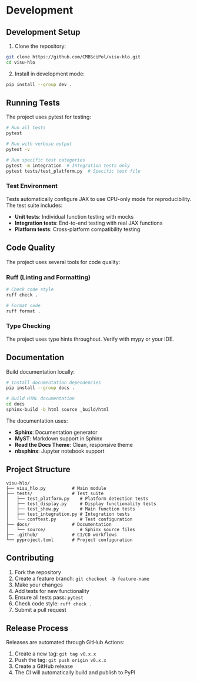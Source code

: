 # Development

## Development Setup

1. Clone the repository:
```bash
git clone https://github.com/CMBSciPol/visu-hlo.git
cd visu-hlo
```

2. Install in development mode:
```bash
pip install --group dev .
```

## Running Tests

The project uses pytest for testing:

```bash
# Run all tests
pytest

# Run with verbose output
pytest -v

# Run specific test categories
pytest -m integration  # Integration tests only
pytest tests/test_platform.py  # Specific test file
```

### Test Environment

Tests automatically configure JAX to use CPU-only mode for reproducibility. The test suite includes:

- **Unit tests**: Individual function testing with mocks
- **Integration tests**: End-to-end testing with real JAX functions
- **Platform tests**: Cross-platform compatibility testing

## Code Quality

The project uses several tools for code quality:

### Ruff (Linting and Formatting)
```bash
# Check code style
ruff check .

# Format code
ruff format .
```

### Type Checking
The project uses type hints throughout. Verify with mypy or your IDE.

## Documentation

Build documentation locally:

```bash
# Install documentation dependencies
pip install --group docs .

# Build HTML documentation
cd docs
sphinx-build -b html source _build/html
```

The documentation uses:
- **Sphinx**: Documentation generator
- **MyST**: Markdown support in Sphinx
- **Read the Docs Theme**: Clean, responsive theme
- **nbsphinx**: Jupyter notebook support

## Project Structure

```
visu-hlo/
├── visu_hlo.py          # Main module
├── tests/               # Test suite
│   ├── test_platform.py    # Platform detection tests
│   ├── test_display.py     # Display functionality tests
│   ├── test_show.py        # Main function tests
│   ├── test_integration.py # Integration tests
│   └── conftest.py         # Test configuration
├── docs/                # Documentation
│   └── source/             # Sphinx source files
├── .github/             # CI/CD workflows
└── pyproject.toml       # Project configuration
```

## Contributing

1. Fork the repository
2. Create a feature branch: `git checkout -b feature-name`
3. Make your changes
4. Add tests for new functionality
5. Ensure all tests pass: `pytest`
6. Check code style: `ruff check .`
7. Submit a pull request

## Release Process

Releases are automated through GitHub Actions:

1. Create a new tag: `git tag v0.x.x`
2. Push the tag: `git push origin v0.x.x`
3. Create a GitHub release
4. The CI will automatically build and publish to PyPI

